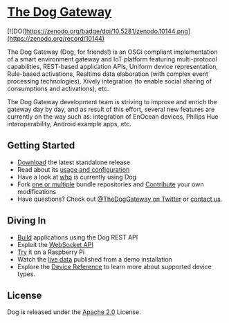 # [The Dog Gateway](http://dog-gateway.github.io)
[![DOI]https://zenodo.org/badge/doi/10.5281/zenodo.10144.png](https://zenodo.org/record/10144)

The Dog Gateway (Dog, for friends!) is an OSGi compliant implementation of a smart environment gateway and IoT platform featuring multi-protocol capabilities, REST-based application APIs, Uniform device representation, Rule-based activations, Realtime data elaboration (with complex event processing technologies), Xively integration (to enable social sharing of consumptions and activations), etc.

The Dog Gateway development team is striving to improve and enrich the gateway day by day, and as result of this effort, several new features are currently on the way such as: integration of EnOcean devices, Philips Hue interoperability, Android example apps, etc.

## Getting Started
* [Download](https://github.com/dog-gateway/dog/releases) the latest standalone release
* Read about its [usage and configuration](http://dog-gateway.github.io/useit.html)
* Have a look at [who](http://dog-gateway.github.io/about.html) is currently using Dog
* Fork [one or multiple](https://github.com/dog-gateway) bundle repositories and [Contribute](http://dog-gateway.github.io/develop.html) your own modifications
* Have questions? Check out [@TheDogGateway on Twitter](http://twitter.com/TheDogGateway) or [contact us](http://dog-gateway.github.io/contact.html).

## Diving In
* [Build](http://dog-gateway.github.io/rest-api.html) applications using the Dog REST API
* Exploit the [WebSocket API](http://dog-gateway.github.io/websocket-api.html)
* [Try](http://dog-gateway.github.io/raspberrypi.html) it on a Raspberry Pi
* Watch the [live data](http://dog-gateway.github.io/xively.html) published from a demo installation
* Explore the [Device Reference](http://dog-gateway.github.io/device-documentation.html) to learn more about supported device types.

## License
Dog is released under the [Apache 2.0](http://opensource.org/licenses/Apache-2.0) License.
